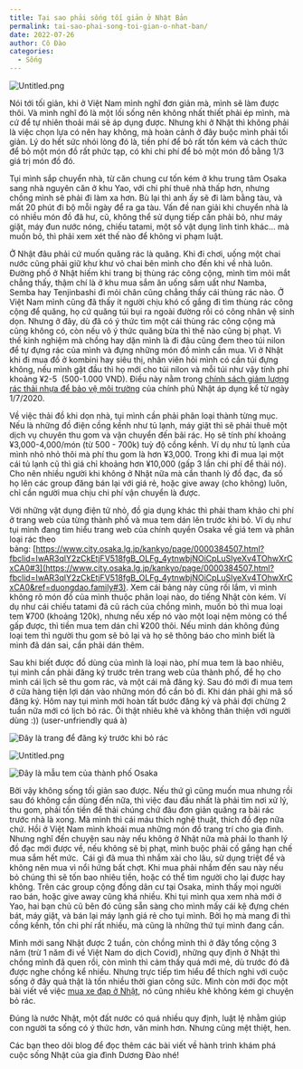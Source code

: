 ```yaml
---
title: Tại sao phải sống tối giản ở Nhật Bản
permalink: tai-sao-phai-song-toi-gian-o-nhat-ban/
date: 2022-07-26
author: Cô Đào
categories:
  - Sống
---
```


![Untitled.png](/images/bd34f619-0eec-46cc-ad5b-69a877c66212/Untitled.png)


Nói tới tối giản, khi ở Việt Nam mình nghĩ đơn giản mà, mình sẽ làm được thôi. Và mình nghĩ đó là một lối sống nên không nhất thiết phải ép mình, mà cứ để tự nhiên thoải mái sẽ áp dụng được. Nhưng khi ở Nhật thì không phải là việc chọn lựa có nên hay không, mà hoàn cảnh ở đây buộc mình phải tối giản. Lý do hết sức nhói lòng đó là, tiền phí để bỏ rất tốn kém và cách thức để bỏ một món đồ rất phức tạp, có khi chi phí để bỏ một món đồ bằng 1/3 giá trị món đồ đó.


Tụi mình sắp chuyển nhà, từ căn chung cư tốn kém ở khu trung tâm Osaka sang nhà nguyên căn ở khu Yao, với chi phí thuê nhà thấp hơn, nhưng chồng mình sẽ phải đi làm xa hơn. Bù lại thì anh ấy sẽ đi làm bằng tàu, và mất 20 phút đi bộ mỗi ngày để ra ga tàu. Vấn đề nan giải khi chuyển nhà là có nhiều món đồ đã hư, cũ, không thể sử dụng tiếp cần phải bỏ, như máy giặt, máy đun nước nóng, chiếu tatami, một số vật dụng linh tinh khác... mà muốn bỏ, thì phải xem xét thế nào để không vi phạm luật.


Ở Nhật đâu phải cứ muốn quăng rác là quăng. Khi đi chơi, uống một chai nước cũng phải giữ khư khư vỏ chai bên mình cho đến khi về nhà luôn. Đường phố ở Nhật hiếm khi trang bị thùng rác công cộng, mình tìm mỏi mắt chẳng thấy, thậm chí là ở khu mua sắm ăn uống sầm uất như Namba, Semba hay Tenjinbashi đi mỏi chân cũng chẳng thấy cái thùng rác nào. Ở Việt Nam mình cũng đã thấy ít người chịu khó cố gắng đi tìm thùng rác công cộng để quăng, họ cứ quăng túi bụi ra ngoài đường rồi có công nhân vệ sinh dọn. Nhưng ở đây, dù đã có ý thức tìm một cái thùng rác công cộng mà cũng không có, còn nếu vô ý thức quăng bừa thì thế nào cũng bị phạt. Vì thế kinh nghiệm mà chồng hay dặn mình là đi đâu cũng đem theo túi nilon để tự đựng rác của mình và đựng những món đồ mình cần mua. Vì ở Nhật khi đi mua đồ ở kombini hay siêu thị, nhân viên hỏi mình có cần túi đựng không, nếu mình gật đầu thì họ mới cho túi nilon và mỗi túi như vậy tính phí khoảng ¥2-5  (500-1.000 VND). Điều này nằm trong [chính sách giảm lượng rác thải nhựa để bảo vệ môi trường](https://isenpai.jp/tat-ca-cua-hang-ban-le-tai-nhat-ban-bat-dau-tinh-phi-tui-ni-long-tu-ngay-1-7/?ref=duongdao.family) của chính phủ Nhật áp dụng kể từ ngày 1/7/2020.


Về việc thải đồ khi dọn nhà, tụi mình cần phải phân loại thành từng mục. Nếu là những đồ điện cồng kềnh như tủ lạnh, máy giặt thì sẽ phải thuê một dịch vụ chuyên thu gom và vận chuyển đến bãi rác. Họ sẽ tính phí khoảng ¥3,000-4,000/món (từ 500 - 700k) tuỳ độ cồng kềnh. Ví dụ như tủ lạnh của mình nhỏ nhỏ thôi mà phí thu gom là hơn ¥3,000. Trong khi đi mua lại một cái tủ lạnh cũ thì giá chỉ khoảng hơn ¥10,000 (gấp 3 lần chi phí để thải nó). Cho nên nhiều người khi không ở Nhật nữa mà cần thanh lý đồ đạc, đa số họ lên các group đăng bán lại với giá rẻ, hoặc give away (cho không) luôn, chỉ cần người mua chịu chi phí vận chuyển là được.


Với những vật dụng điện tử nhỏ, đồ gia dụng khác thì phải tham khảo chi phí ở trang web của từng thành phố và mua tem dán lên trước khi bỏ. Ví dụ như tụi mình đang tìm hiểu trang web của chính quyền Osaka về giá tem và phân loại rác theo bảng: [https://www.city.osaka.lg.jp/kankyo/page/0000384507.html?fbclid=IwAR3qlY2zCkEtjFV518fgB_OLFg_4ytnwbjNOiCpLuSlyeXv4TOhwXrCxCA0#3](https://www.city.osaka.lg.jp/kankyo/page/0000384507.html?fbclid=IwAR3qlY2zCkEtjFV518fgB_OLFg_4ytnwbjNOiCpLuSlyeXv4TOhwXrCxCA0&ref=duongdao.family#3). Xem cái bảng này cũng rối lắm, vì mình không rõ món đồ của mình thuộc phân loại nào, do tiếng Nhật còn kém. Ví dụ như cái chiếu tatami đã cũ rách của chồng mình, muốn bỏ thì mua loại tem ¥700 (khoảng 120k), nhưng nếu xếp nó vào một loại nệm mỏng có thể gấp được, thì tiền mua tem dán chỉ ¥200 thôi. Nếu mình dán không đúng loại tem thì người thu gom sẽ bỏ lại và họ sẽ thông báo cho mình biết là mình đã dán sai, cần phải dán thêm.


Sau khi biết được đồ dùng của mình là loại nào, phí mua tem là bao nhiêu, tụi mình cần phải đăng ký trước trên trang web của thành phố, để họ cho mình cái lịch sẽ thu gom rác, và một cái mã đăng ký. Sau đó mới đi mua tem ở cửa hàng tiện lợi dán vào những món đồ cần bỏ đi. Khi dán phải ghi mã số đăng ký. Hôm nay tụi mình mới hoàn tất bước đăng ký và phải đợi chừng 2 tuần nữa mới có lịch bỏ rác. Ôi thật nhiêu khê và không thân thiện với người dùng :)) (user-unfriendly quá à)


![Đây là trang để đăng ký trước khi bỏ rác](/images/bd34f619-0eec-46cc-ad5b-69a877c66212/Untitled_1.png)


![Untitled.png](/images/bd34f619-0eec-46cc-ad5b-69a877c66212/Untitled_2.png)


![Đây là mẫu tem của thành phố Osaka](/images/bd34f619-0eec-46cc-ad5b-69a877c66212/Untitled_3.png)


Bởi vậy không sống tối giản sao được. Nếu thứ gì cũng muốn mua nhưng rồi sau đó không cần dùng đến nữa, thì việc đau đầu nhất là phải tìm nơi xử lý, thu gom, phải tốn tiền để thải chúng chứ đâu đơn giản quăng ra bãi rác trước nhà là xong. Mà mình thì cái máu thích nghệ thuật, thích đồ đẹp nữa chứ. Hồi ở Việt Nam mình khoái mua những món đồ trang trí cho gia đình. Nhưng nghĩ đến chuyện sau này nếu không ở Nhật nữa mà phải lo thanh lý đồ đạc mới được về, nếu không sẽ bị phạt, mình buộc phải cố gắng hạn chế mua sắm hết mức.  Cái gì đã mua thì nhắm xài cho lâu, sử dụng triệt để và không nên mua vì nổi hứng bất chợt. Khi mua phải nhắm đến sau này nếu bỏ chúng thì sẽ tốn bao nhiêu tiền, hoặc có thể tìm người cho lại được hay không. Trên các group cộng đồng dân cư tại Osaka, mình thấy mọi người rao bán, hoặc give away cũng khá nhiều. Khi tụi mình qua xem nhà mới ở Yao, hai bạn chủ cũ bên đó cũng sẵn sàng cho mình mấy cái kệ đựng chén bát, máy giặt, và bán lại máy lạnh giá rẻ cho tụi mình. Bởi họ mà mang đi thì cồng kềnh, tốn chi phí rất nhiều, mà cũng là những thứ tụi mình đang cần.


Mình mới sang Nhật được 2 tuần, còn chồng mình thì ở đây tổng cộng 3 năm (trừ 1 năm đi về Việt Nam do dịch Covid), những quy định ở Nhật thì chồng mình đã quen rồi, còn mình thì cảm thấy quá mới mẻ, dù trước đó đã được nghe chồng kể nhiều. Nhưng trực tiếp tìm hiểu để thích nghi với cuộc sống ở đây quả thật là tốn nhiều thời gian công sức. Mình còn mới đọc một bài viết về việc [mua xe đạp ở Nhật](https://ohayo.blog/tat-tan-tat-ve-viec-mua-sam-dang-ky-va-su-dung-xe-dap-o-nhat-ban/?ref=duongdao.family), nó cũng nhiêu khê không kém gì chuyện bỏ rác.


Đúng là nước Nhật, một đất nước có quá nhiều quy định, luật lệ nhằm giúp con người ta sống có ý thức hơn, văn minh hơn. Nhưng cũng mệt thiệt, hen.


Các bạn theo dõi blog để đọc thêm các bài viết về hành trình khám phá cuộc sống Nhật của gia đình Dương Đào nhé!

